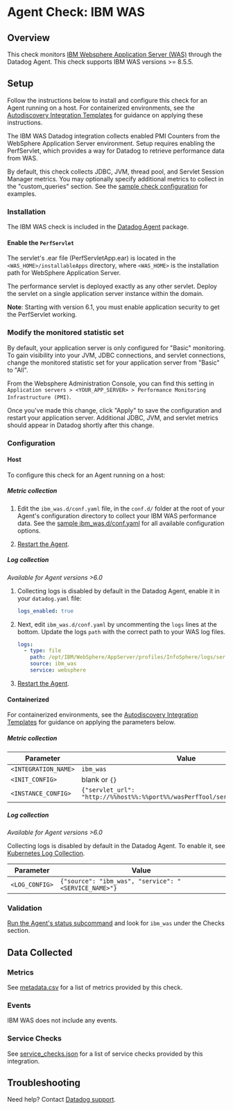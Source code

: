 # Agent Check: IBM WAS

## Overview

This check monitors [IBM Websphere Application Server (WAS)][1] through the Datadog Agent. This check supports IBM WAS versions >= 8.5.5.

## Setup

Follow the instructions below to install and configure this check for an Agent running on a host. For containerized environments, see the [Autodiscovery Integration Templates][2] for guidance on applying these instructions.

The IBM WAS Datadog integration collects enabled PMI Counters from the WebSphere Application Server environment. Setup requires enabling the PerfServlet, which provides a way for Datadog to retrieve performance data from WAS.

By default, this check collects JDBC, JVM, thread pool, and Servlet Session Manager metrics. You may optionally specify additional metrics to collect in the "custom_queries" section. See the [sample check configuration][3] for examples.

### Installation

The IBM WAS check is included in the [Datadog Agent][4] package.

#### Enable the `PerfServlet`

The servlet's .ear file (PerfServletApp.ear) is located in the `<WAS_HOME>/installableApps` directory, where `<WAS_HOME>` is the installation path for WebSphere Application Server.

The performance servlet is deployed exactly as any other servlet. Deploy the servlet on a single application server instance within the domain.

**Note**: Starting with version 6.1, you must enable application security to get the PerfServlet working.

### Modify the monitored statistic set

By default, your application server is only configured for "Basic" monitoring. To gain visibility into your JVM, JDBC connections, and servlet connections, change the monitored statistic set for your application server from "Basic" to "All".

From the Websphere Administration Console, you can find this setting in `Application servers > <YOUR_APP_SERVER> > Performance Monitoring Infrastructure (PMI)`.

Once you've made this change, click "Apply" to save the configuration and restart your application server. Additional JDBC, JVM, and servlet metrics should appear in Datadog shortly after this change.

### Configuration

<!-- xxx tabs xxx -->
<!-- xxx tab "Host" xxx -->

#### Host

To configure this check for an Agent running on a host:

##### Metric collection

1. Edit the `ibm_was.d/conf.yaml` file, in the `conf.d/` folder at the root of your Agent's configuration directory to collect your IBM WAS performance data. See the [sample ibm_was.d/conf.yaml][3] for all available configuration options.

2. [Restart the Agent][5].

##### Log collection

_Available for Agent versions >6.0_

1. Collecting logs is disabled by default in the Datadog Agent, enable it in your `datadog.yaml` file:

   ```yaml
   logs_enabled: true
   ```

2. Next, edit `ibm_was.d/conf.yaml` by uncommenting the `logs` lines at the bottom. Update the logs `path` with the correct path to your WAS log files.

   ```yaml
   logs:
     - type: file
       path: /opt/IBM/WebSphere/AppServer/profiles/InfoSphere/logs/server1/*.log
       source: ibm_was
       service: websphere
   ```

3. [Restart the Agent][5].

<!-- xxz tab xxx -->
<!-- xxx tab "Containerized" xxx -->

#### Containerized

For containerized environments, see the [Autodiscovery Integration Templates][2] for guidance on applying the parameters below.

##### Metric collection

| Parameter            | Value                                                                         |
| -------------------- | ----------------------------------------------------------------------------- |
| `<INTEGRATION_NAME>` | `ibm_was`                                                                     |
| `<INIT_CONFIG>`      | blank or `{}`                                                                 |
| `<INSTANCE_CONFIG>`  | `{"servlet_url": "http://%%host%%:%%port%%/wasPerfTool/servlet/perfservlet"}` |

##### Log collection

_Available for Agent versions >6.0_

Collecting logs is disabled by default in the Datadog Agent. To enable it, see [Kubernetes Log Collection][6].

| Parameter      | Value                                                |
| -------------- | ---------------------------------------------------- |
| `<LOG_CONFIG>` | `{"source": "ibm_was", "service": "<SERVICE_NAME>"}` |

<!-- xxz tab xxx -->
<!-- xxz tabs xxx -->

### Validation

[Run the Agent's status subcommand][7] and look for `ibm_was` under the Checks section.

## Data Collected

### Metrics

See [metadata.csv][8] for a list of metrics provided by this check.

### Events

IBM WAS does not include any events.

### Service Checks

See [service_checks.json][9] for a list of service checks provided by this integration.

## Troubleshooting

Need help? Contact [Datadog support][10].

[1]: https://www.ibm.com/cloud/websphere-application-platform
[2]: https://docs.datadoghq.com/agent/kubernetes/integrations/
[3]: https://github.com/DataDog/integrations-core/blob/master/ibm_was/datadog_checks/ibm_was/data/conf.yaml.example
[4]: https://app.datadoghq.com/account/settings#agent
[5]: https://docs.datadoghq.com/agent/guide/agent-commands/#start-stop-and-restart-the-agent
[6]: https://docs.datadoghq.com/agent/kubernetes/log/
[7]: https://docs.datadoghq.com/agent/guide/agent-commands/#agent-status-and-information
[8]: https://github.com/DataDog/integrations-core/blob/master/ibm_was/metadata.csv
[9]: https://github.com/DataDog/integrations-core/blob/master/ibm_was/assets/service_checks.json
[10]: https://docs.datadoghq.com/help/
